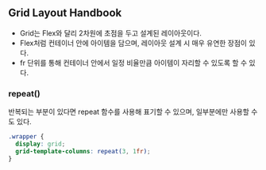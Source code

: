 ## Grid Layout Handbook

- Grid는 Flex와 달리 2차원에 초점을 두고 설계된 레이아웃이다.
- Flex처럼 컨테이너 안에 아이템을 담으며, 레이아웃 설계 시 매우 유연한 장점이 있다.
- fr 단위를 통해 컨테이너 안에서 일정 비율만큼 아이템이 자리할 수 있도록 할 수 있다.

### repeat()

반복되는 부분이 있다면 repeat 함수를 사용해 표기할 수 있으며, 일부분에만 사용할 수도 있다.

```css
.wrapper {
  display: grid;
  grid-template-columns: repeat(3, 1fr);
}
```
